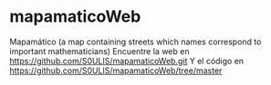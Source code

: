 # mapamaticoWeb
Mapamático (a map containing streets which names correspond to important mathematicians) 
Encuentre la web en https://github.com/S0ULIS/mapamaticoWeb.git
Y el código en https://github.com/S0ULIS/mapamaticoWeb/tree/master
